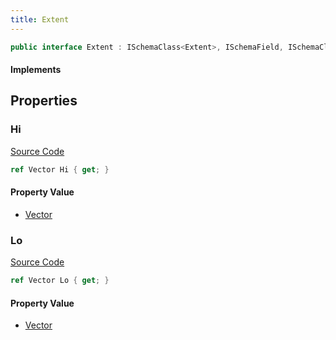 ```yaml
---
title: Extent
---
```


```csharp
public interface Extent : ISchemaClass<Extent>, ISchemaField, ISchemaClass, INativeHandle
```

#### Implements

## Properties

### Hi

[Source Code](https://github.com/swiftly-solution/swiftlys2/blob/main/managed/src/SwiftlyS2.Generated/Schemas/Interfaces/Extent.cs#L19)

```csharp
ref Vector Hi { get; }
```

#### Property Value

- [Vector](/docs/api/shared/natives/vector)

### Lo

[Source Code](https://github.com/swiftly-solution/swiftlys2/blob/main/managed/src/SwiftlyS2.Generated/Schemas/Interfaces/Extent.cs#L17)

```csharp
ref Vector Lo { get; }
```

#### Property Value

- [Vector](/docs/api/shared/natives/vector)

